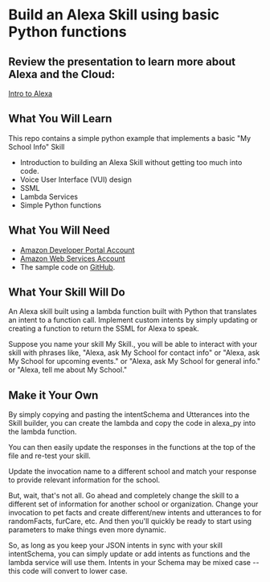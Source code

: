 # Build an Alexa Skill using basic Python functions

## Review the presentation to learn more about Alexa and the Cloud:
[Intro to Alexa](https://github.com/full-steam-ahead/alexa/blob/master/Create%20Your%20First%20Alexa%20Skill.pdf)

## What You Will Learn

This repo contains a simple python example that implements a basic "My
School Info" Skill

* Introduction to building an Alexa Skill without getting too much
into code.
* Voice User Interface (VUI) design
* SSML
* Lambda Services
* Simple Python functions

## What You Will Need

* [Amazon Developer Portal Account](http://developer.amazon.com)
* [Amazon Web Services Account](http://aws.amazon.com/)
* The sample code on [GitHub](https://github.com/full-steam-ahead/alexa).

## What Your Skill Will Do

An Alexa skill built using a lambda function built with Python that
translates an intent to a function call. Implement custom intents by
simply updating or creating a function to return the SSML for Alexa to speak.

Suppose you name your skill My Skill., you will be able to interact
with your skill with phrases like, "Alexa, ask My School for contact
info" or "Alexa, ask My School for upcoming events." or "Alexa,
ask My School for general info." or "Alexa, tell me about
My School."

## Make it Your Own

By simply copying and pasting the
intentSchema and Utterances into the Skill builder, you can create the
lambda and copy the code in alexa_py into the lambda function.

You can then easily update the responses in the functions at the top
of the  file and re-test your skill.

Update the invocation name to a different school and match your
response to provide relevant information for the school.

But, wait, that's not all. Go ahead and completely change the skill to
a different set of information for another school or organization. Change your
invocation to pet facts and create different/new intents and
utterances to for randomFacts, furCare, etc. And then you'll
quickly be ready to start using parameters to make things even more
dynamic.

So, as long as you keep your JSON intents in sync with your skill intentSchema, you can
simply update or add intents as functions and the lambda service will use them.
Intents in your Schema may be mixed case -- this code will convert to lower case.



